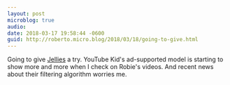 ```yaml
---
layout: post
microblog: true
audio: 
date: 2018-03-17 19:58:44 -0600
guid: http://roberto.micro.blog/2018/03/18/going-to-give.html
---
```

Going to give [Jellies](http://jelliesapp.com/) a try. YouTube Kid's ad-supported model is starting to show more and more when I check on Robie's videos. And recent news about their filtering algorithm worries me.
